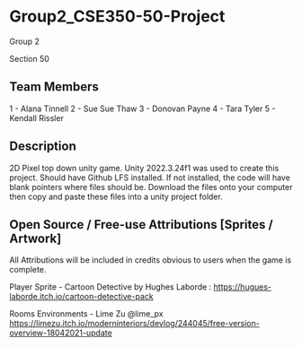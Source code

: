 # Group2_CSE350-50-Project

Group 2

Section 50

Team Members
------------
1 - Alana Tinnell
2 - Sue Sue Thaw
3 - Donovan Payne
4 - Tara Tyler
5 - Kendall Rissler

Description
-------------
2D Pixel top down unity game.
Unity 2022.3.24f1 was used to create this project. 
Should have Github LFS installed. If not installed, the code will have blank pointers where files should be. 
Download the files onto your computer then copy and paste these files into a unity project folder. 

Open Source / Free-use Attributions [Sprites / Artwork]
-------------------------------------------------------
All Attributions will be included in credits obvious to users when the game is complete.

Player Sprite  - Cartoon Detective by Hughes Laborde : https://hugues-laborde.itch.io/cartoon-detective-pack

Rooms Environments - Lime Zu @lime_px https://limezu.itch.io/moderninteriors/devlog/244045/free-version-overview-18042021-update
